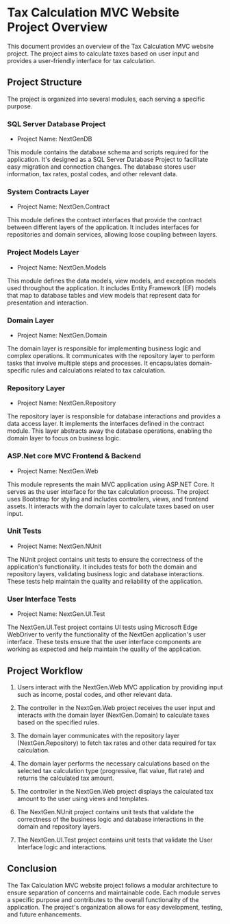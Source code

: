 # Tax Calculation MVC Website Project Overview

This document provides an overview of the Tax Calculation MVC website project. The project aims to calculate taxes based on user input and provides a user-friendly interface for tax calculation.

## Project Structure

The project is organized into several modules, each serving a specific purpose.

### SQL Server Database Project

- Project Name: NextGenDB

This module contains the database schema and scripts required for the application. It's designed as a SQL Server Database Project to facilitate easy migration and connection changes. The database stores user information, tax rates, postal codes, and other relevant data.

### System Contracts Layer

- Project Name: NextGen.Contract

This module defines the contract interfaces that provide the contract between different layers of the application. It includes interfaces for repositories and domain services, allowing loose coupling between layers.

### Project Models Layer

- Project Name: NextGen.Models

This module defines the data models, view models, and exception models used throughout the application. It includes Entity Framework (EF) models that map to database tables and view models that represent data for presentation and interaction.

### Domain Layer

- Project Name: NextGen.Domain

The domain layer is responsible for implementing business logic and complex operations. It communicates with the repository layer to perform tasks that involve multiple steps and processes. It encapsulates domain-specific rules and calculations related to tax calculation.

### Repository Layer

- Project Name: NextGen.Repository

The repository layer is responsible for database interactions and provides a data access layer. It implements the interfaces defined in the contract module. This layer abstracts away the database operations, enabling the domain layer to focus on business logic.

### ASP.Net core MVC Frontend & Backend

- Project Name: NextGen.Web

This module represents the main MVC application using ASP.NET Core. It serves as the user interface for the tax calculation process. The project uses Bootstrap for styling and includes controllers, views, and frontend assets. It interacts with the domain layer to calculate taxes based on user input.

### Unit Tests

- Project Name: NextGen.NUnit

The NUnit project contains unit tests to ensure the correctness of the application's functionality. It includes tests for both the domain and repository layers, validating business logic and database interactions. These tests help maintain the quality and reliability of the application.

### User Interface Tests

- Project Name: NextGen.UI.Test

The NextGen.UI.Test project contains UI tests using Microsoft Edge WebDriver to verify the functionality of the NextGen application's user interface. These tests ensure that the user interface components are working as expected and help maintain the quality of the application.

## Project Workflow

1. Users interact with the NextGen.Web MVC application by providing input such as income, postal codes, and other relevant data.

2. The controller in the NextGen.Web project receives the user input and interacts with the domain layer (NextGen.Domain) to calculate taxes based on the specified rules.

3. The domain layer communicates with the repository layer (NextGen.Repository) to fetch tax rates and other data required for tax calculation.

4. The domain layer performs the necessary calculations based on the selected tax calculation type (progressive, flat value, flat rate) and returns the calculated tax amount.

5. The controller in the NextGen.Web project displays the calculated tax amount to the user using views and templates.

6. The NextGen.NUnit project contains unit tests that validate the correctness of the business logic and database interactions in the domain and repository layers.

7. The NextGen.UI.Test project contains unit tests that validate the  User Interface logic and interactions.

## Conclusion

The Tax Calculation MVC website project follows a modular architecture to ensure separation of concerns and maintainable code. Each module serves a specific purpose and contributes to the overall functionality of the application. The project's organization allows for easy development, testing, and future enhancements.
